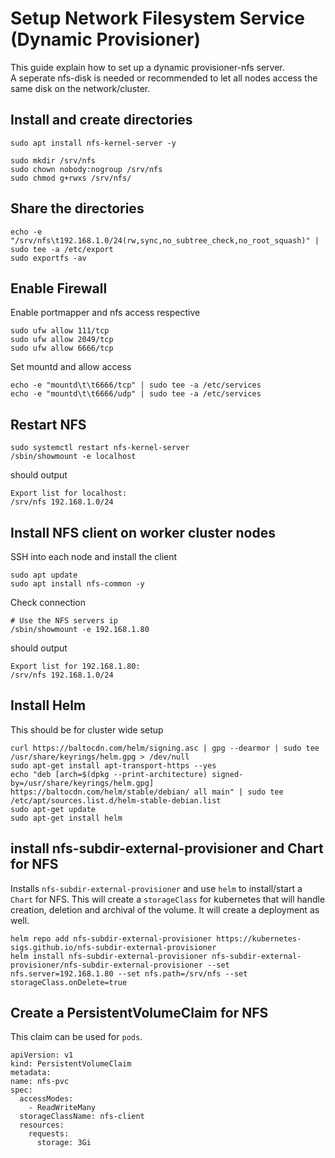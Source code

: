 # Setup Network Filesystem Service (Dynamic Provisioner)
This guide explain how to set up a dynamic provisioner-nfs server.\
A seperate nfs-disk is needed or recommended to let all nodes access the same disk on the network/cluster.

## Install and create directories
```
sudo apt install nfs-kernel-server -y

sudo mkdir /srv/nfs
sudo chown nobody:nogroup /srv/nfs
sudo chmod g+rwxs /srv/nfs/
```
## Share the directories
```
echo -e "/srv/nfs\t192.168.1.0/24(rw,sync,no_subtree_check,no_root_squash)" | sudo tee -a /etc/export
sudo exportfs -av
```
## Enable Firewall
Enable portmapper and nfs access respective
```
sudo ufw allow 111/tcp
sudo ufw allow 2049/tcp
sudo ufw allow 6666/tcp
```
Set mountd and allow access

```
echo -e "mountd\t\t6666/tcp" | sudo tee -a /etc/services
echo -e "mountd\t\t6666/udp" | sudo tee -a /etc/services

```

## Restart NFS
```
sudo systemctl restart nfs-kernel-server
/sbin/showmount -e localhost
```
should output
```
Export list for localhost:
/srv/nfs 192.168.1.0/24
```

## Install NFS client on worker cluster nodes
SSH into each node and install the client
```
sudo apt update
sudo apt install nfs-common -y
```
Check connection 
```
# Use the NFS servers ip
/sbin/showmount -e 192.168.1.80 
```
should output
```
Export list for 192.168.1.80:
/srv/nfs 192.168.1.0/24
```

## Install Helm
This should be for cluster wide setup
```
curl https://baltocdn.com/helm/signing.asc | gpg --dearmor | sudo tee /usr/share/keyrings/helm.gpg > /dev/null
sudo apt-get install apt-transport-https --yes
echo "deb [arch=$(dpkg --print-architecture) signed-by=/usr/share/keyrings/helm.gpg] https://baltocdn.com/helm/stable/debian/ all main" | sudo tee /etc/apt/sources.list.d/helm-stable-debian.list
sudo apt-get update
sudo apt-get install helm
```
## install nfs-subdir-external-provisioner and Chart for NFS
Installs `nfs-subdir-external-provisioner` and use `helm` to install/start a `Chart` for NFS.
This will create a `storageClass` for kubernetes that will handle creation, deletion and archival of the volume. It will create a deployment as well.
```
helm repo add nfs-subdir-external-provisioner https://kubernetes-sigs.github.io/nfs-subdir-external-provisioner
helm install nfs-subdir-external-provisioner nfs-subdir-external-provisioner/nfs-subdir-external-provisioner --set nfs.server=192.168.1.80 --set nfs.path=/srv/nfs --set storageClass.onDelete=true
```

## Create a PersistentVolumeClaim for NFS
This claim can be used for `pods`.
```
apiVersion: v1
kind: PersistentVolumeClaim
metadata:
name: nfs-pvc
spec:
  accessModes:
    - ReadWriteMany
  storageClassName: nfs-client
  resources:
    requests:
      storage: 3Gi

```
